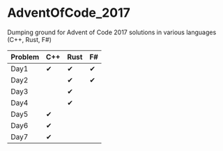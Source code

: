 # AdventOfCode_2017
Dumping ground for Advent of Code 2017 solutions in various languages (C++, Rust, F#)

| Problem | C++ | Rust | F# |
|---------|-----|------|----|
| Day1    |  ✔  |  ✔   |  ✔ |
| Day2    |     |  ✔   |  ✔ |
| Day3    |     |  ✔   |    |
| Day4    |     |  ✔   |    |
| Day5    |  ✔  |      |    |
| Day6    |  ✔  |      |    |
| Day7    |  ✔  |      |    |